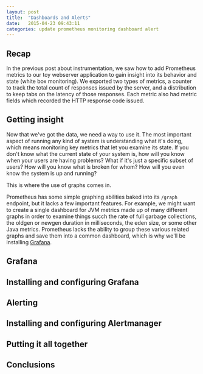 ```yaml
---
layout: post
title:  "Dashboards and Alerts"
date:   2015-04-23 09:43:11
categories: update prometheus monitoring dashboard alert
---
```


Recap
-----
In the previous post about instrumentation, we saw how to add Prometheus 
metrics to our toy webserver application to gain insight into its behavior and
state (white box monitoring). We exported two types of metrics, a counter to
track the total count of responses issued by the server, and a distribution to
keep tabs on the latency of those responses. Each metric also had metric fields
which recorded the HTTP response code issued.

Getting insight
---------------
Now that we've got the data, we need a way to use it. The most important aspect
of running any kind of system is understanding what it's doing, which means
monitoring key metrics that let you examine its state. If you don't know what
the current state of your system is, how will you know when your users are
having problems? What if it's just a specific subset of users? How will you
know what is broken for whom? How will you even know the system is up and 
running?

This is where the use of graphs comes in.

Prometheus has some simple graphing abilities baked into its `/graph`
endpoint, but it lacks a few important features. For example, we might want to create a single dashboard for JVM metrics made up of many different graphs in
order to examine things succh the rate of full garbage collections, the oldgen or newgen duration in milliseconds, the eden size, or some other Java metrics.
Prometheus lacks the ability to group these various related graphs and save 
them into a common dashboard, which is why we'll be installing [Grafana].

Grafana
-------

Installing and configuring Grafana
----------------------------------

Alerting
--------

Installing and configuring Alertmanager
---------------------------------------

Putting it all together
-----------------------

Conclusions
-----------


[Grafana]: http://grafana.org/

